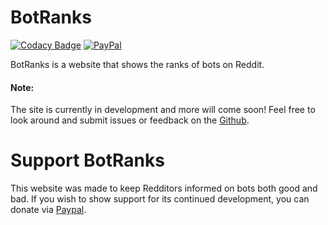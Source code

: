 # BotRanks
[![Codacy Badge](https://api.codacy.com/project/badge/Grade/3e36f1f5852b4eb5b7ff1d2b15b9daf0)](https://www.codacy.com/manual/Brandawg93/Botranks?utm_source=github.com&amp;utm_medium=referral&amp;utm_content=Brandawg93/Botranks&amp;utm_campaign=Badge_Grade)
[![PayPal](https://img.shields.io/badge/paypal-donate-yellow)](https://www.paypal.com/cgi-bin/webscr?cmd=_donations&business=CEYYGVB7ZZ764&item_name=BotRanks&currency_code=USD&source=url)

BotRanks is a website that shows the ranks of bots on Reddit.

#### Note:
The site is currently in development and more will come soon! Feel free to look around and submit issues or feedback on the [Github](https://github.com/Brandawg93/Botranks).

# Support BotRanks
This website was made to keep Redditors informed on bots both good and bad. If you wish to show support for its continued development, you can donate via [Paypal](https://www.paypal.com/cgi-bin/webscr?cmd=_donations&business=CEYYGVB7ZZ764&item_name=BotRanks&currency_code=USD&source=url).